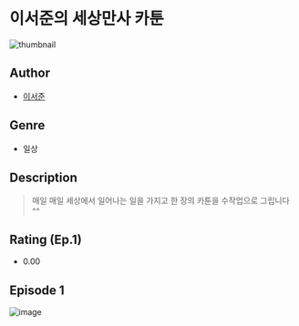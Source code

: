 # 이서준의 세상만사 카툰
![thumbnail](https://image-comic.pstatic.net/user_contents_data/challenge_comic/2023/05/25/363291/upload_4063992004485735988_480x623.jpeg)

## Author
- [이서준](https://comic.naver.com/artistTitle?id=363291)

## Genre
- 일상

## Description
> 매일 매일 세상에서 일어나는 일을 가지고 한 장의 카툰을 수작업으로 그립니다^^


## Rating (Ep.1)
- 0.00

## Episode 1
![image](https://image-comic.pstatic.net/user_contents_data/challenge_comic/2023/05/25/363291/upload_7017225475825284915.jpeg)
